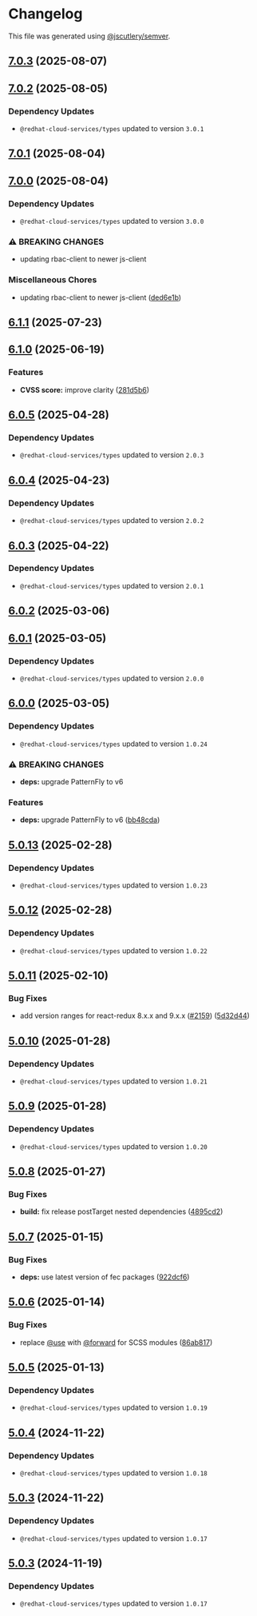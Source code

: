 # Changelog

This file was generated using [@jscutlery/semver](https://github.com/jscutlery/semver).

## [7.0.3](https://github.com/RedHatInsights/frontend-components/compare/@redhat-cloud-services/frontend-components-utilities-7.0.2...@redhat-cloud-services/frontend-components-utilities-7.0.3) (2025-08-07)

## [7.0.2](https://github.com/RedHatInsights/frontend-components/compare/@redhat-cloud-services/frontend-components-utilities-7.0.1...@redhat-cloud-services/frontend-components-utilities-7.0.2) (2025-08-05)

### Dependency Updates

* `@redhat-cloud-services/types` updated to version `3.0.1`
## [7.0.1](https://github.com/RedHatInsights/frontend-components/compare/@redhat-cloud-services/frontend-components-utilities-7.0.0...@redhat-cloud-services/frontend-components-utilities-7.0.1) (2025-08-04)

## [7.0.0](https://github.com/RedHatInsights/frontend-components/compare/@redhat-cloud-services/frontend-components-utilities-6.1.1...@redhat-cloud-services/frontend-components-utilities-7.0.0) (2025-08-04)

### Dependency Updates

* `@redhat-cloud-services/types` updated to version `3.0.0`

### ⚠ BREAKING CHANGES

* updating rbac-client to newer js-client

### Miscellaneous Chores

* updating rbac-client to newer js-client ([ded6e1b](https://github.com/RedHatInsights/frontend-components/commit/ded6e1b37aaabb8ad561bdb7eba3a4a4b16a1975))

## [6.1.1](https://github.com/RedHatInsights/frontend-components/compare/@redhat-cloud-services/frontend-components-utilities-6.1.0...@redhat-cloud-services/frontend-components-utilities-6.1.1) (2025-07-23)

## [6.1.0](https://github.com/RedHatInsights/frontend-components/compare/@redhat-cloud-services/frontend-components-utilities-6.0.5...@redhat-cloud-services/frontend-components-utilities-6.1.0) (2025-06-19)


### Features

* **CVSS score:** improve clarity ([281d5b6](https://github.com/RedHatInsights/frontend-components/commit/281d5b642b647232d40fd4244f7a2a865befc0d9))

## [6.0.5](https://github.com/RedHatInsights/frontend-components/compare/@redhat-cloud-services/frontend-components-utilities-6.0.4...@redhat-cloud-services/frontend-components-utilities-6.0.5) (2025-04-28)

### Dependency Updates

* `@redhat-cloud-services/types` updated to version `2.0.3`
## [6.0.4](https://github.com/RedHatInsights/frontend-components/compare/@redhat-cloud-services/frontend-components-utilities-6.0.3...@redhat-cloud-services/frontend-components-utilities-6.0.4) (2025-04-23)

### Dependency Updates

* `@redhat-cloud-services/types` updated to version `2.0.2`
## [6.0.3](https://github.com/RedHatInsights/frontend-components/compare/@redhat-cloud-services/frontend-components-utilities-6.0.2...@redhat-cloud-services/frontend-components-utilities-6.0.3) (2025-04-22)

### Dependency Updates

* `@redhat-cloud-services/types` updated to version `2.0.1`
## [6.0.2](https://github.com/RedHatInsights/frontend-components/compare/@redhat-cloud-services/frontend-components-utilities-6.0.1...@redhat-cloud-services/frontend-components-utilities-6.0.2) (2025-03-06)

## [6.0.1](https://github.com/RedHatInsights/frontend-components/compare/@redhat-cloud-services/frontend-components-utilities-6.0.0...@redhat-cloud-services/frontend-components-utilities-6.0.1) (2025-03-05)

### Dependency Updates

* `@redhat-cloud-services/types` updated to version `2.0.0`
## [6.0.0](https://github.com/RedHatInsights/frontend-components/compare/@redhat-cloud-services/frontend-components-utilities-5.0.13...@redhat-cloud-services/frontend-components-utilities-6.0.0) (2025-03-05)

### Dependency Updates

* `@redhat-cloud-services/types` updated to version `1.0.24`

### ⚠ BREAKING CHANGES

* **deps:** upgrade PatternFly to v6

### Features

* **deps:** upgrade PatternFly to v6 ([bb48cda](https://github.com/RedHatInsights/frontend-components/commit/bb48cdabd98f05bd8bcd0e330ef27025a50b5274))

## [5.0.13](https://github.com/RedHatInsights/frontend-components/compare/@redhat-cloud-services/frontend-components-utilities-5.0.12...@redhat-cloud-services/frontend-components-utilities-5.0.13) (2025-02-28)

### Dependency Updates

* `@redhat-cloud-services/types` updated to version `1.0.23`
## [5.0.12](https://github.com/RedHatInsights/frontend-components/compare/@redhat-cloud-services/frontend-components-utilities-5.0.11...@redhat-cloud-services/frontend-components-utilities-5.0.12) (2025-02-28)

### Dependency Updates

* `@redhat-cloud-services/types` updated to version `1.0.22`
## [5.0.11](https://github.com/RedHatInsights/frontend-components/compare/@redhat-cloud-services/frontend-components-utilities-5.0.10...@redhat-cloud-services/frontend-components-utilities-5.0.11) (2025-02-10)


### Bug Fixes

* add version ranges for react-redux 8.x.x and 9.x.x ([#2159](https://github.com/RedHatInsights/frontend-components/issues/2159)) ([5d32d44](https://github.com/RedHatInsights/frontend-components/commit/5d32d44ec06c723d0efaa8ab2cc4f6a9c73c7805))

## [5.0.10](https://github.com/RedHatInsights/frontend-components/compare/@redhat-cloud-services/frontend-components-utilities-5.0.9...@redhat-cloud-services/frontend-components-utilities-5.0.10) (2025-01-28)

### Dependency Updates

* `@redhat-cloud-services/types` updated to version `1.0.21`
## [5.0.9](https://github.com/RedHatInsights/frontend-components/compare/@redhat-cloud-services/frontend-components-utilities-5.0.8...@redhat-cloud-services/frontend-components-utilities-5.0.9) (2025-01-28)

### Dependency Updates

* `@redhat-cloud-services/types` updated to version `1.0.20`
## [5.0.8](https://github.com/RedHatInsights/frontend-components/compare/@redhat-cloud-services/frontend-components-utilities-5.0.7...@redhat-cloud-services/frontend-components-utilities-5.0.8) (2025-01-27)


### Bug Fixes

* **build:** fix release postTarget nested dependencies ([4895cd2](https://github.com/RedHatInsights/frontend-components/commit/4895cd2eba32336a220ddec442916858400ebb3e))

## [5.0.7](https://github.com/RedHatInsights/frontend-components/compare/@redhat-cloud-services/frontend-components-utilities-5.0.6...@redhat-cloud-services/frontend-components-utilities-5.0.7) (2025-01-15)


### Bug Fixes

* **deps:** use latest version of fec packages ([922dcf6](https://github.com/RedHatInsights/frontend-components/commit/922dcf6795942109d75c77273b546ca7f726b2a8))

## [5.0.6](https://github.com/RedHatInsights/frontend-components/compare/@redhat-cloud-services/frontend-components-utilities-5.0.5...@redhat-cloud-services/frontend-components-utilities-5.0.6) (2025-01-14)


### Bug Fixes

* replace [@use](https://github.com/use) with [@forward](https://github.com/forward) for SCSS modules ([86ab817](https://github.com/RedHatInsights/frontend-components/commit/86ab81791ca6f739f1a689713a0ca304162ebdfd))

## [5.0.5](https://github.com/RedHatInsights/frontend-components/compare/@redhat-cloud-services/frontend-components-utilities-5.0.4...@redhat-cloud-services/frontend-components-utilities-5.0.5) (2025-01-13)

### Dependency Updates

* `@redhat-cloud-services/types` updated to version `1.0.19`
## [5.0.4](https://github.com/RedHatInsights/frontend-components/compare/@redhat-cloud-services/frontend-components-utilities-5.0.3...@redhat-cloud-services/frontend-components-utilities-5.0.4) (2024-11-22)

### Dependency Updates

* `@redhat-cloud-services/types` updated to version `1.0.18`
## [5.0.3](https://github.com/RedHatInsights/frontend-components/compare/@redhat-cloud-services/frontend-components-utilities-5.0.2...@redhat-cloud-services/frontend-components-utilities-5.0.3) (2024-11-22)

### Dependency Updates

* `@redhat-cloud-services/types` updated to version `1.0.17`
## [5.0.3](https://github.com/RedHatInsights/frontend-components/compare/@redhat-cloud-services/frontend-components-utilities-5.0.2...@redhat-cloud-services/frontend-components-utilities-5.0.3) (2024-11-19)

### Dependency Updates

* `@redhat-cloud-services/types` updated to version `1.0.17`
